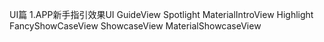 UI篇
1.APP新手指引效果UI  GuideView Spotlight MaterialIntroView Highlight FancyShowCaseView ShowcaseView  MaterialShowcaseView
